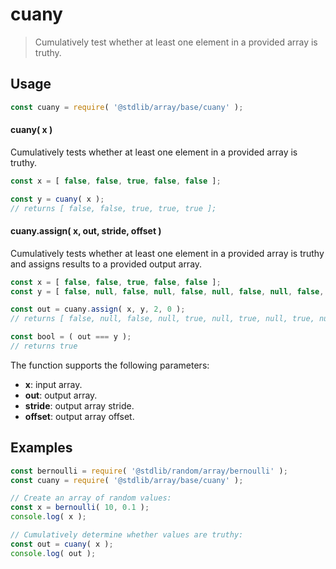 <!--

@license Apache-2.0

Copyright (c) 2024 The Stdlib Authors.

Licensed under the Apache License, Version 2.0 (the "License");
you may not use this file except in compliance with the License.
You may obtain a copy of the License at

   http://www.apache.org/licenses/LICENSE-2.0

Unless required by applicable law or agreed to in writing, software
distributed under the License is distributed on an "AS IS" BASIS,
WITHOUT WARRANTIES OR CONDITIONS OF ANY KIND, either express or implied.
See the License for the specific language governing permissions and
limitations under the License.

-->

# cuany

> Cumulatively test whether at least one element in a provided array is truthy.

<section class="usage">

## Usage

```javascript
const cuany = require( '@stdlib/array/base/cuany' );
```

#### cuany( x )

Cumulatively tests whether at least one element in a provided array is truthy.

```javascript
const x = [ false, false, true, false, false ];

const y = cuany( x );
// returns [ false, false, true, true, true ];
```

#### cuany.assign( x, out, stride, offset )

Cumulatively tests whether at least one element in a provided array is truthy and assigns results to a provided output array.

```javascript
const x = [ false, false, true, false, false ];
const y = [ false, null, false, null, false, null, false, null, false, null ];

const out = cuany.assign( x, y, 2, 0 );
// returns [ false, null, false, null, true, null, true, null, true, null ]

const bool = ( out === y );
// returns true
```

The function supports the following parameters:

-   **x**: input array.
-   **out**: output array.
-   **stride**: output array stride.
-   **offset**: output array offset.

</section>

<!-- /.usage -->

<section class="notes">

</section>

<!-- /.notes -->

<section class="examples">

## Examples

<!-- eslint no-undef: "error" -->

```javascript
const bernoulli = require( '@stdlib/random/array/bernoulli' );
const cuany = require( '@stdlib/array/base/cuany' );

// Create an array of random values:
const x = bernoulli( 10, 0.1 );
console.log( x );

// Cumulatively determine whether values are truthy:
const out = cuany( x );
console.log( out );
```

</section>

<!-- /.examples -->

<!-- Section for related `stdlib` packages. Do not manually edit this section, as it is automatically populated. -->

<section class="related">

</section>

<!-- /.related -->

<!-- Section for all links. Make sure to keep an empty line after the `section` element and another before the `/section` close. -->

<section class="links">


</section>

<!-- /.links -->
